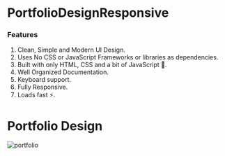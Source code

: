# PortfolioDesignResponsive



### Features
1. Clean, Simple and Modern UI Design.
2. Uses No CSS or JavaScript Frameworks or libraries as dependencies.
3. Built with only HTML, CSS and a bit of JavaScript 🔨.
4. Well Organized Documentation.
5. Keyboard support.
6. Fully Responsive.
7. Loads fast ⚡.
   
# Portfolio Design

![portfolio](https://github.com/KaushikDebdas/kaushikdebdasportfolio/assets/67013658/e017e3d6-da5a-4c5d-8557-9d9b3e21a308)
